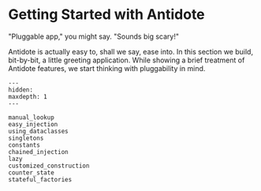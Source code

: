 # Getting Started with Antidote

"Pluggable app," you might say.
"Sounds big scary!"

Antidote is actually easy to, shall we say, ease into.
In this section we build, bit-by-bit, a little greeting application.
While showing a brief treatment of Antidote features, we start thinking with pluggability in mind.

```{toctree}
---
hidden:
maxdepth: 1
---

manual_lookup
easy_injection
using_dataclasses
singletons
constants
chained_injection
lazy
customized_construction
counter_state
stateful_factories
```
